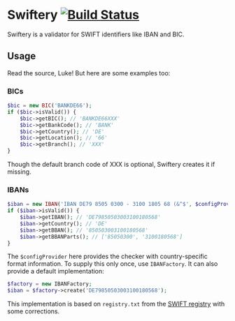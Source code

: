 # Swiftery [![Build Status](https://travis-ci.org/okj579/swiftery.svg?branch=master)](https://travis-ci.org/okj579/swiftery)
Swiftery is a validator for SWIFT identifiers like IBAN and BIC.

## Usage
Read the source, Luke! But here are some examples too:

### BICs
````php
$bic = new BIC('BANKDE66');
if ($bic->isValid()) {
    $bic->getBIC(); // 'BANKDE66XXX'
    $bic->getBankCode(); // 'BANK'
    $bic->getCountry(); // 'DE'
    $bic->getLocation(); // '66'
    $bic->getBranch(); // 'XXX'
}
````

Though the default branch code of XXX is optional, Swiftery creates it if missing.

### IBANs

````php
$iban = new IBAN('IBAN DE79 8505 0300 - 3100 1805 68 (&^$', $configProvider);
if ($iban->isValid()) {
    $iban->getIBAN(); // 'DE79850503003100180568'
    $iban->getCountry(); // 'DE'
    $iban->getBBAN(); // '850503003100180568'
    $iban->getBBANParts(); // ['85050300', '3100180568']
}
````

The `$configProvider` here provides the checker with country-specific format information. To supply this only once, use
`IBANFactory`. It can also provide a default implementation:

````php
$factory = new IBANFactory;
$iban = $factory->create('DE79850503003100180568');
````

This implementation is based on `registry.txt` from the [SWIFT registry][1] with some corrections.

[1]: http://www.swift.com/products_services/bic_and_iban_format_registration_iban_format_r

